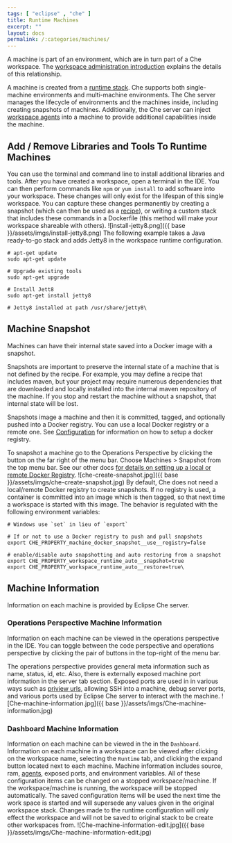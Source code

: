 ```yaml
---
tags: [ "eclipse" , "che" ]
title: Runtime Machines
excerpt: ""
layout: docs
permalink: /:categories/machines/
---
```

A machine is part of an environment, which are in turn part of a Che workspace. The [workspace administration introduction](https://eclipse-che.readme.io/docs/workspace-admin-intro) explains the details of this relationship.

A machine is created from a [runtime stack](doc:stacks). Che supports both single-machine environments and multi-machine environments. The Che server manages the lifecycle of environments and the machines inside, including creating snapshots of machines.  Additionally, the Che server can inject [workspace agents](doc:workspace-agents) into a machine to provide additional capabilities inside the machine.

## Add / Remove Libraries and Tools To Runtime Machines
You can use the terminal and command line to install additional libraries and tools. After you have created a workspace, open a terminal in the IDE.  You can then perform commands like `npm` or `yum install` to add software into your workspace.  These changes will only exist for the lifespan of this single workspace. You can capture these changes permanently by creating a snapshot (which can then be used as a [recipe](https://eclipse-che.readme.io/docs/recipes)), or writing a custom stack that includes these commands in a Dockerfile (this method will make your workspace shareable with others).
![install-jetty8.png]({{ base }}/assets/imgs/install-jetty8.png)
The following example takes a Java ready-to-go stack and adds Jetty8 in the workspace runtime configuration.
```shell  
# apt-get update
sudo apt-get update

# Upgrade existing tools
sudo apt-get upgrade

# Install Jett8
sudo apt-get install jetty8

# Jetty8 installed at path /usr/share/jetty8\
```
## Machine Snapshot
Machines can have their internal state saved into a Docker image with a snapshot.

Snapshots are important to preserve the internal state of a machine that is not defined by the recipe. For example, you may define a recipe that includes maven, but your project may require numerous dependencies that are downloaded and locally installed into the internal maven repository of the machine. If you stop and restart the machine without a snapshot, that internal state will be lost.

Snapshots image a machine and then it is committed, tagged, and optionally pushed into a Docker registry. You can use a local Docker registry or a remote one. See [Configuration](https://eclipse-che.readme.io/docs/configuration#section-workspace-snapshots) for information on how to setup a docker registry.

To snapshot a machine go to the Operations Perspective by clicking the button on the far right of the menu bar. Choose Machines > Snapshot from the top menu bar. See our other docs [for details on setting up a local or remote Docker Registry](https://eclipse-che.readme.io/docs/configuration#section-workspace-snapshots).
![che-create-snapshot.jpg]({{ base }}/assets/imgs/che-create-snapshot.jpg)
By default, Che does not need a local/remote Docker registry to create snapshots. If no registry is used, a container is committed into an image which is then tagged, so that next time a workspace is started with this image. The behavior is regulated with the following environment variables:
```shell  
# Windows use `set` in lieu of `export`

# If or not to use a Docker registry to push and pull snapshots
export CHE_PROPERTY_machine_docker_snapshot__use__registry=false

# enable/disable auto snapshotting and auto restoring from a snapshot
export CHE_PROPERTY_workspace_runtime_auto__snapshot=true
export CHE_PROPERTY_workspace_runtime_auto__restore=true\
```
## Machine Information
Information on each machine is provided by Eclipse Che server.

### Operations Perspective Machine Information
Information on each machine can be viewed in the operations perspective in the IDE. You can toggle between the code perspective and operations perspective by clicking the pair of buttons in the top-right of the menu bar.

The operations perspective provides general meta information such as name, status, id, etc. Also, there is externally exposed machine port information in the server tab section. Exposed ports are used in in various ways such as [priview urls](https://eclipse-che.readme.io/docs/run#section-preview-url), allowing SSH into a machine, debug server ports, and various ports used by Eclipse Che server to interact with the machine.
![Che-machine-information.jpg]({{ base }}/assets/imgs/Che-machine-information.jpg)
### Dashboard Machine Information

Information on each machine can be viewed in the in the `Dashboard`. Information on each machine in a workspace can be viewed after clicking on the workspace name, selecting the `Runtime` tab, and clicking the expand button located next to each machine. Machine information includes source, ram, [agents](doc:workspace-agents), exposed ports, and environment variables. All of these configuration items can be changed on a stopped workspace/machine. If the workspace/machine is running, the workspace will be stopped automatically. The saved configuration items will be used the next time the work space is started and will supersede any values given in the original workspace stack. Changes made to the runtime configuration will only effect the workspace and will not be saved to original stack to be create other workspaces from.
![Che-machine-information-edit.jpg]({{ base }}/assets/imgs/Che-machine-information-edit.jpg)
